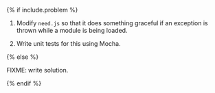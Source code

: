 {% if include.problem %}

1.  Modify `need.js` so that it does something graceful
    if an exception is thrown while a module is being loaded.

2.  Write unit tests for this using Mocha.

{% else %}

FIXME: write solution.

{% endif %}
